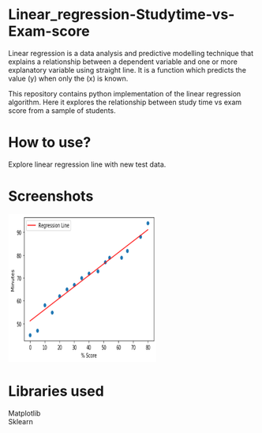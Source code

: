 # Linear_regression-Studytime-vs-Exam-score

Linear regression is a data analysis and predictive modelling technique that explains a relationship between a dependent variable and one or more explanatory variable using  straight line. It is a function which predicts the value (y) when only the (x) is known.

This repository contains python implementation of the linear regression algorithm. Here it explores the relationship between study time vs exam score from a sample of students. 

# How to use?

Explore linear regression line with new test data.

# Screenshots
<img src="https://github.com/Sal7Sabil/Linear_regression-Studytime-vs-Exam-score/blob/main/Linear_reg.png" width="300" height="300" />

# Libraries used

Matplotlib <br>
Sklearn



